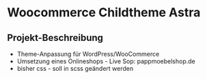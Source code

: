 # Woocommerce Childtheme Astra

## Projekt-Beschreibung
+ Theme-Anpassung für WordPress/WooCommerce
+ Umsetzung eines Onlineshops - Live Sop: pappmoebelshop.de
+ bisher css - soll in scss geändert werden

